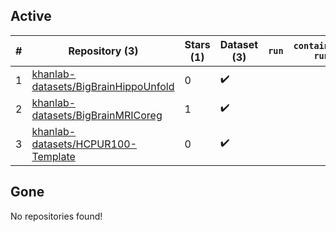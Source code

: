## Active
| # | Repository (3) | Stars (1) | Dataset (3) | `run` | `containers-run` |
| --- | --- | --- | --- | --- | --- |
| 1 | [khanlab-datasets/BigBrainHippoUnfold](https://github.com/khanlab-datasets/BigBrainHippoUnfold) | 0 | :heavy_check_mark: |  |  |
| 2 | [khanlab-datasets/BigBrainMRICoreg](https://github.com/khanlab-datasets/BigBrainMRICoreg) | 1 | :heavy_check_mark: |  |  |
| 3 | [khanlab-datasets/HCPUR100-Template](https://github.com/khanlab-datasets/HCPUR100-Template) | 0 | :heavy_check_mark: |  |  |

## Gone
No repositories found!
